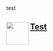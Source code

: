 test
<div id="metatavu-custom-footer"><img align="left" src="https://metatavu.fi/wp-content/uploads/2024/02/cropped-metatavu-favicon.jpg" width="60px">
<h2>
    <span>
        <a href="https://www.metatavu.fi">Test</a>
    </span>
</h2></div>
